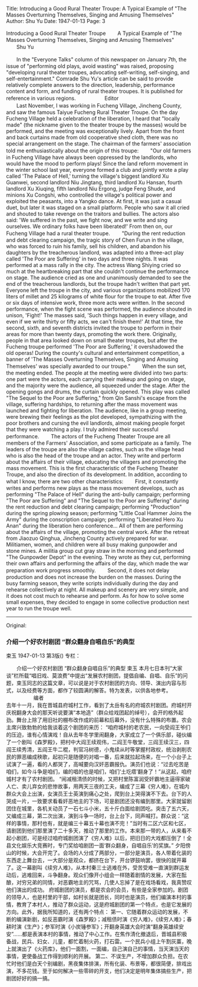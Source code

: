Title: Introducing a Good Rural Theater Troupe: A Typical Example of "The Masses Overturning Themselves, Singing and Amusing Themselves"
Author: Shu Yu
Date: 1947-01-13
Page: 3

Introducing a Good Rural Theater Troupe
　　A Typical Example of "The Masses Overturning Themselves, Singing and Amusing Themselves"
　　Shu Yu

　　In the "Everyone Talks" column of this newspaper on January 7th, the issue of "performing old plays, avoid wasting" was raised, proposing "developing rural theater troupes, advocating self-writing, self-singing, and self-entertainment." Comrade Shu Yu's article can be said to provide relatively complete answers to the direction, leadership, performance content and form, and funding of rural theater troupes. It is published for reference in various regions.
　　　　　    Editor
　　　　　  
　　Last November, I was working in Fucheng Village, Jincheng County, and saw the famous Taiyue Fucheng Rural Theater Troupe. On the day Fucheng Village held a celebration of the liberation, I heard that "locally made" (the nickname given to the theater troupe by the masses) would be performed, and the meeting was exceptionally lively. Apart from the front and back curtains made from old cooperative shed cloth, there was no special arrangement on the stage. The chairman of the farmers' association told me enthusiastically about the origin of this troupe:
　　"Our old farmers in Fucheng Village have always been oppressed by the landlords, who would have the mood to perform plays! Since the land reform movement in the winter school last year, everyone formed a club and jointly wrote a play called 'The Palace of Hell,' turning the village's biggest landlord Xu Guanwei, second landlord Niu Jingtang, third landlord Xu Hansan, fourth landlord Xu Xiuqing, fifth landlord Niu Ergong, judge Feng Shude, and minions Xu Congshi, who controlled the village's political power and exploited the peasants, into a Yangko dance. At first, it was just a casual duet, but later it was staged on a small platform. People who saw it all cried and shouted to take revenge on the traitors and bullies. The actors also said: 'We suffered in the past, we fight now, and we write and sing ourselves. We ordinary folks have been liberated!' From then on, our Fucheng Village had a rural theater troupe.
　　"During the rent reduction and debt clearing campaign, the tragic story of Chen Furun in the village, who was forced to ruin his family, sell his children, and abandon his daughters by the treacherous landlord, was adapted into a three-act play called 'The Poor are Suffering' in two days and three nights. It was performed at a mass rally in the city. The actress Wang Shiying cried so much at the heartbreaking part that she couldn't continue the performance on stage. The audience cried as one and unanimously demanded to see the end of the treacherous landlords, but the troupe hadn't written that part yet. Everyone left the troupe in the city, and various organizations mobilized 170 liters of millet and 25 kilograms of white flour for the troupe to eat. After five or six days of intensive work, three more acts were written. In the second performance, when the fight scene was performed, the audience shouted in unison, 'Fight!' The masses said, 'Such things happen in every village, and even if we write thirty or fifty acts, we can't finish them!' At that time, the second, sixth, and seventh districts invited the troupe to perform in their areas for more than twenty days, promoting the work there. Originally, people in that area looked down on small theater troupes, but after the Fucheng troupe performed 'The Poor are Suffering,' it overshadowed the old operas! During the county's cultural and entertainment competition, a banner of 'The Masses Overturning Themselves, Singing and Amusing Themselves' was specially awarded to our troupe."
　　When the sun set, the meeting ended. The people at the meeting were divided into two parts: one part were the actors, each carrying their makeup and going on stage, and the majority were the audience, all squeezed under the stage. After the opening gongs and drums, the curtain quickly opened. This play was called "The Sequel to the Poor are Suffering," from Qin Sanshi's escape from the village, suffering hardships, to returning after the mass movement was launched and fighting for liberation. The audience, like in a group meeting, were brewing their feelings as the plot developed, sympathizing with the poor brothers and cursing the evil landlords, almost making people forget that they were watching a play. I truly admired their successful performance.
　　The actors of the Fucheng Theater Troupe are all members of the Farmers' Association, and some participate as a family. The leaders of the troupe are also the village cadres, such as the village head who is also the head of the troupe and an actor. They write and perform about the affairs of their village, educating the villagers and promoting the mass movement. This is the first characteristic of the Fucheng Theater Troupe, and also the direction of its development. In addition, according to what I know, there are two other characteristics:
　　First, it constantly writes and performs new plays as the mass movement develops, such as performing "The Palace of Hell" during the anti-bully campaign; performing "The Poor are Suffering" and "The Sequel to the Poor are Suffering" during the rent reduction and debt clearing campaign; performing "Production" during the spring plowing season; performing "Little Coal Hammer Joins the Army" during the conscription campaign; performing "Liberated Hero Xu Anan" during the liberation hero conference... All of them are performing about the affairs of the village, promoting the central work. After the retreat from Jiaozuo Qinghua, Jincheng County actively prepared for war. Militiamen, women, and children were all busy making gunpowder and stone mines. A militia group cut gray straw in the morning and performed "The Gunpowder Depot" in the evening. They wrote as they cut, performing their own affairs and performing the affairs of the day, which made the war preparation work progress smoothly.
　　Second, it does not delay production and does not increase the burden on the masses. During the busy farming season, they write scripts individually during the day and rehearse collectively at night. All makeup and scenery are very simple, and it does not cost much to rehearse and perform. As for how to solve some small expenses, they decided to engage in some collective production next year to run the troupe well.



<hr /> 

Original: 


### 介绍一个好农村剧团  “群众翻身自唱自乐”的典型
束玉
1947-01-13
第3版()
专栏：

　　介绍一个好农村剧团
    “群众翻身自唱自乐”的典型
    束玉
    本月七日本刊“大家谈”栏所载“唱旧戏、莫浪费”中提出“发展农村剧团，提倡自编、自唱、自乐”的问题，束玉同志的这篇文章，可以说是对于农村剧团的方向、领导、演出内容与形式，以及经费等方面，都作了较圆满的解答。特为发表，以供各地参考。
　　　　　    编者
　　　　　  
    去年十一月，我在晋城县府城村工作，看到了太岳有名的府城农村剧团。府城村开庆祝翻身大会的那天听说要演“本地造”（群众给戏团起的绰号），会开的格外起劲。舞台上除了用旧社的棚布改作成的前幕和后幕外，没有什么特殊的布置。农会主席兴致勃勃的给我谈着这个剧团的来历：
    “咱府城村的老农民，一向受阎王爷们的压迫，谁有心情演戏！自从去年冬学里闹翻身，大家成立了一个俱乐部，碰伙编了一个剧叫《森罗殿》，把村中大阎王续观伟，二阎王牛敬堂，三阎王续汉三，四阎王续秀清，五阎王牛二棍，判官冯树德，小鬼续从时等掌握村政权，统治剥削农民的罪恶编成秧歌，起初只是随便的对唱一番，后来就拉起场来，在一个小台子上试演了一遍，看的人都哭了，高喊要向汉奸恶霸报仇。演员们也说：“过去吃苦是咱们，如今斗争是咱们，编的唱的也是咱们，咱们‘土圪瘩’翻身了！”从这起，咱府城村才有了农村剧团。
    “闹减租清债的时候，又把村里陈富润受奸霸地主逼得家破人亡、卖儿弃女的悲惨故事，用两天三夜的工夫，编成了三幕《穷人难》，在城内群众大会上出演，女演员王士英演到痛心之处，爬到台上哭得演不下去。台下的人哭成一片，一致要求看看奸恶地主的下场，可是剧团还没有编到那里。大家就留剧团住在城里，各机关动员了一石七斗小米，五十斤白面给剧团吃。突击了五六天，又编成三幕，第二次出演，演到斗争一场时，台上台下，同声喊打。群众说：“这样的事情，那村也有，就是编三十幕五十幕也演不完！”当时有二区六区和七区，请剧团到他们那里演了二十多天，推动了那里的工作。本来那一带的人，从来看不起小剧团，可是经过咱府城剧团演了《穷人难》以后，把旧日的大戏都压倒了！全县文化娱乐大竞赛时，专门奖给咱剧团一面‘群众翻身，自唱自乐’的奖旗。”
    夕阳傍山的时候，大会开完了。会场的人分成了两部分，一部分是演员，各人带着化装的东西走上舞台去，一大部分是观众，都挤在台下，开台锣鼓响罢，很快的就开幕了。这一幕剧叫《续穷人难》，从本村秦三士逃难在外，受苦受难一直演到群运发动后，逃难回来，斗争翻身。观众们像开小组会一样随着剧情的发展，大家在酝酿，对穷兄弟的同情，对恶霸地主的咒骂，几使人忘掉了是在戏场看戏，我真赞叹他们演出的成功。
    府城剧团的演员，都是农会的会员，有些是全家参加的。剧团的领导人，也是村里的干部，如村长就是团长，同时也是演员，他们编演本村的事情，教育了本村人，推动了群众运动，这是府城剧团的第一个特点，也是它发展的方向。此外，据我所知道的，还有两个特点：
    第一、它随着群众运动的发展，不断的编演新剧，如反恶霸时演《森罗殿》；减租债时演《穷人难》，《续穷人难》；春耕时演《生产》；参军时演《小炭锤参军》；开翻身英雄大会时演“翻身英雄续安安”……都是表演本村的事情，推动了中心工作。在焦作清化撤退后，晋城县积极备战，民兵、妇女、儿童，都忙着制火药，打石雷。一个民兵小组上午割灰藁，晚上就演出了《火药库》，他们一面割，一面编，自己演自己的事情，当天演当天的事情，更使备战工作得到顺利的开展。
    第二、不误生产，不增加群众负担。在农忙时他们是白天个别编剧，黑夜集体排演，所有化装、布景等，都很简便，排戏出演，不多花钱。至于如何解决一些零碎的开支，他们决定是明年集体搞些生产，把剧团好好的搞一搞。

